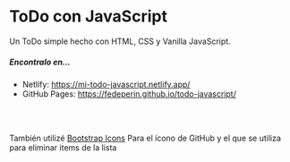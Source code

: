 # ToDo con JavaScript
Un ToDo simple hecho con HTML, CSS y Vanilla JavaScript.<br>
##### Encontralo en...
- Netlify: https://mi-todo-javascript.netlify.app/
- GitHub Pages: https://fedeperin.github.io/todo-javascript/
<br>
<br>

También utilizé <a href="https://icons.getbootstrap.com/" target="_blank">Bootstrap Icons</a> Para el ícono de GitHub y el que se utiliza para eliminar items de la lista
